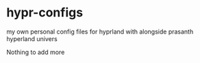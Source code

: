# hypr-configs
my own personal config files for hyprland with alongside prasanth hyperland univers


Nothing to add more 
